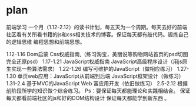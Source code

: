 # plan
前端学习
一个月（1.12-2.12）的读书计划，每五天为一个周期。每天去好的前端社区看有关所看书籍的js和css相关技术的博客。保证每天都有敲代码。锻炼自己的逻辑思维 编程思想和前端思想。

1.12-1.16
Dom启蒙
Css权威指南,（练习淘宝，美丽说等购物网站首页的psd切图 完全还原psd）
1.17-1.21
JavaScript权威指南
JavaScript高级程序设计（用js原生实现一些算法需求）
1.22-1.26
编写可维护的JavaScript（做相应练习）
1.27-1.30
单页web应用：JavaScript从前端到后端
JavaScript框架设计（做练习）
1.31-2.4
基于MVC的JavaScript Web 富应用开发（依旧做练习）
2.5-2.12
根据前阶段所学的知识做个综合练习。
Ps：要保证每天都能理论和实践相结合。
	  保证每天都看前端社区的js和好的DOM结构设计 
		保证每天都能学到新东西 。


